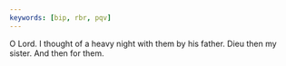 ```yaml
---
keywords: [bip, rbr, pqv]
---
```


O Lord. I thought of a heavy night with them by his father. Dieu then my sister. And then for them. 
